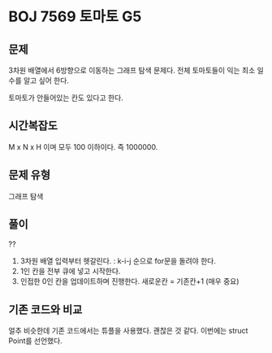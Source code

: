 # BOJ 7569 토마토 G5

## 문제

3차원 배열에서 6방향으로 이동하는 그래프 탐색 문제다. 전체 토마토들이 익는 최소 일수를 알고 싶어 한다.

토마토가 안들어있는 칸도 있다고 한다.

## 시간복잡도

M x N x H 이며 모두 100 이하이다. 즉 1000000.

## 문제 유형

그래프 탐색

## 풀이

??

1. 3차원 배열 입력부터 헷갈린다. : k-i-j 순으로 for문을 돌려야 한다.
2. 1인 칸을 전부 큐에 넣고 시작한다.
3. 인접한 0인 칸을 업데이트하며 진행한다. 새로운칸 = 기존칸+1  (매우 중요)

## 기존 코드와 비교

얼추 비슷한데 기존 코드에서는 튜플을 사용했다. 괜찮은 것 같다. 이번에는 struct Point를 선언했다.